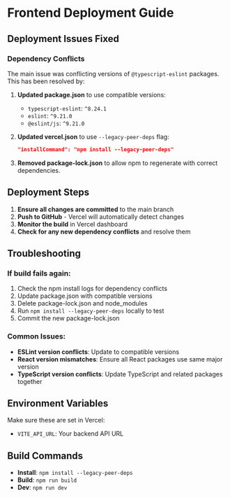 # Frontend Deployment Guide

## Deployment Issues Fixed

### Dependency Conflicts
The main issue was conflicting versions of `@typescript-eslint` packages. This has been resolved by:

1. **Updated package.json** to use compatible versions:
   - `typescript-eslint`: `^8.24.1`
   - `eslint`: `^9.21.0`
   - `@eslint/js`: `^9.21.0`

2. **Updated vercel.json** to use `--legacy-peer-deps` flag:
   ```json
   "installCommand": "npm install --legacy-peer-deps"
   ```

3. **Removed package-lock.json** to allow npm to regenerate with correct dependencies.

## Deployment Steps

1. **Ensure all changes are committed** to the main branch
2. **Push to GitHub** - Vercel will automatically detect changes
3. **Monitor the build** in Vercel dashboard
4. **Check for any new dependency conflicts** and resolve them

## Troubleshooting

### If build fails again:
1. Check the npm install logs for dependency conflicts
2. Update package.json with compatible versions
3. Delete package-lock.json and node_modules
4. Run `npm install --legacy-peer-deps` locally to test
5. Commit the new package-lock.json

### Common Issues:
- **ESLint version conflicts**: Update to compatible versions
- **React version mismatches**: Ensure all React packages use same major version
- **TypeScript version conflicts**: Update TypeScript and related packages together

## Environment Variables

Make sure these are set in Vercel:
- `VITE_API_URL`: Your backend API URL

## Build Commands

- **Install**: `npm install --legacy-peer-deps`
- **Build**: `npm run build`
- **Dev**: `npm run dev` 